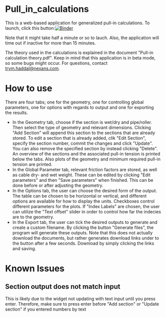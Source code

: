 # Pull_in_calculations
This is a web-based application for generalized pull-in calculations. To launch, click this button:[![Binder](https://mybinder.org/badge_logo.svg)](https://mybinder.org/v2/gh/trymhaddal/Pull_in_calculations/HEAD?urlpath=voila%2Frender%2Fmain.ipynb)

Note that it might take half a minute or so to lauch. Also, the application will time out if inactive for more than 15 minutes.

The theory used in the calculations is explained in the document "Pull-in calculation theory.pdf". Keep in mind that this application is in beta mode, so some bugs might occur. For questions, contact trym.haddal@nexans.com.

# How to use
There are four tabs; one for the geometry, one for controlling global parameters, one for options with regards to output and one for exporting the results. 

- In the Geometry tab, choose if the section is wet/dry and pipe/roller. Then select the type of geometry and relevant dimensions. Clicking "Add Section" will append this section to the sections that are already stored. To edit a section that is already added, clik "Edit Section", specify the section number, commit the changes and click "Update". You can also remove the specified section by instead clicking "Delete". An overview of the sections and the associated pull-in tension is printed below the tabs. Also plots of the geometry and minimum required pull-in tension are printed.
- In the Global Parameter tab, relevant friction factors are stored, as well as cable dry- and wet weight. These can be edited by clicking "Edit parameters" and then "Save parameters" when finished. This can be done before or after adjusting the geometry.
- In the Options tab, the user can choose the desired form of the output. The table can be chosen to be horizontal or vertical, and different options are available for how to display the units. Checkboxes control different parameters for the plots. If "Index Labels" are chosen, the user can utilize the "Text offset" slider in order to control how far the indecies are to the geometry.
- In the Export tab, the user can tick the desired outputs to generate and create a custom filename. By clicking the button "Generate files", the program will generate these outputs. Note that this does not actually download the documents, but rather generates download links under to the button after a few seconds. Download by simply clicking the links and saving.

# Known Issues
## Section output does not match input
This is likely due to the widget not updating with text input until you press enter. Therefore, make sure to press enter before "Add section" or "Update section" if you entered numbers by text
